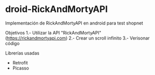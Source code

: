 # droid-RickAndMortyAPI
Implementación de RickAndMortyAPI en android para test shopnet

Objetivos
1.- Utilizar la API "RickAndMortyAPI" (https://rickandmortyapi.com)
2.- Crear un scroll infinito
3.- Verisonar código


Librerías usadas
- Retrofit
- Picasso
